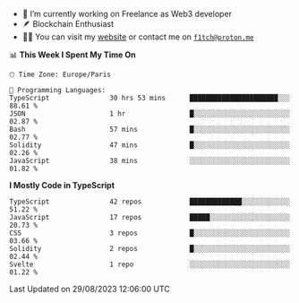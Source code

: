 - 🔭 I’m currently working on Freelance as Web3 developer
- 🪶 Blockchain Enthusiast
- 👨‍💻 You can visit my [website](https://f1tch.xyz) or contact me on [`f1tch@proton.me`](mailto:f1tch@proton.me)

<!--START_SECTION:waka-->
📊 **This Week I Spent My Time On** 

```text
🕑︎ Time Zone: Europe/Paris

💬 Programming Languages: 
TypeScript               30 hrs 53 mins      ██████████████████████░░░   88.61 % 
JSON                     1 hr                █░░░░░░░░░░░░░░░░░░░░░░░░   02.87 % 
Bash                     57 mins             █░░░░░░░░░░░░░░░░░░░░░░░░   02.77 % 
Solidity                 47 mins             █░░░░░░░░░░░░░░░░░░░░░░░░   02.26 % 
JavaScript               38 mins             ░░░░░░░░░░░░░░░░░░░░░░░░░   01.82 % 
```

**I Mostly Code in TypeScript** 

```text
TypeScript               42 repos            █████████████░░░░░░░░░░░░   51.22 % 
JavaScript               17 repos            █████░░░░░░░░░░░░░░░░░░░░   20.73 % 
CSS                      3 repos             █░░░░░░░░░░░░░░░░░░░░░░░░   03.66 % 
Solidity                 2 repos             █░░░░░░░░░░░░░░░░░░░░░░░░   02.44 % 
Svelte                   1 repo              ░░░░░░░░░░░░░░░░░░░░░░░░░   01.22 % 
```




 Last Updated on 29/08/2023 12:06:00 UTC
<!--END_SECTION:waka-->
